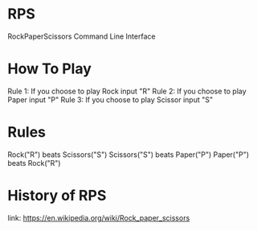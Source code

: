 # RPS
 RockPaperScissors Command Line Interface
 
 # How To Play 
 Rule 1: If you choose to play Rock input "R"
 Rule 2: If you choose to play Paper input "P"
 Rule 3: If you choose to play Scissor input "S"
 
 # Rules
 Rock("R") beats Scissors("S")
 Scissors("S") beats Paper("P")
 Paper("P") beats Rock("R")
 
 # History of RPS
 link: https://en.wikipedia.org/wiki/Rock_paper_scissors
